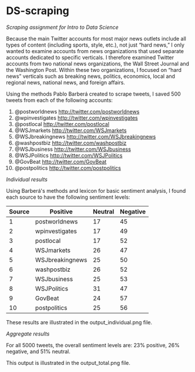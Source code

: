 # DS-scraping
*Scraping assignment for Intro to Data Science*

Because the main Twitter accounts for most major news outlets include all types of
content (including sports, style, etc.), not just “hard news,” I only wanted to examine
accounts from news organizations that used separate accounts dedicated to specific
verticals. I therefore examined Twitter accounts from two national news organizations,
the Wall Street Journal and the Washington Post. Within these two organizations, I
focused on “hard news” verticals such as breaking news, politics, economics, local and
regional news, national news, and foreign affairs.

Using the methods Pablo Barberá created to scrape tweets, I saved 500 tweets from each of
the following accounts:

1. @postworldnews http://twitter.com/postworldnews
2. @wpinvestigates http://twitter.com/wpinvestigates
3. @postlocal http://twitter.com/postlocal
4. @WSJmarkets http://twitter.com/WSJmarkets
5. @WSJbreakingnews http://twitter.com/WSJbreakingnews
6. @washpostbiz http://twitter.com/washpostbiz
7. @WSJbusiness http://twitter.com/WSJbusiness
8. @WSJPolitics http://twitter.com/WSJPolitics
9. @GovBeat http://twitter.com/GovBeat
10. @postpolitics http://twitter.com/postpolitics

*Individual results*

Using Barberá's methods and lexicon for basic sentiment analysis, I found each source to
have the following sentiment levels:

Source | Positive | Neutral | Negative
----- | ----- | ----- | -----
1 | postworldnews | 17 | 45 | 38
2 | wpinvestigates | 17 | 49 | 34
3 | postlocal | 17 | 52 | 31
4 | WSJmarkets | 26 | 47 | 27
5 | WSJbreakingnews | 25 | 50 | 25
6 | washpostbiz | 26 | 52 | 22
7 | WSJbusiness | 25 | 53 | 22
8 | WSJPolitics | 31 | 47 | 22
9 | GovBeat | 24 | 57 | 19
10 | postpolitics | 25 | 56 | 19

These results are illustrated in the output_individual.png file.

*Aggregate results*

For all 5000 tweets, the overall sentiment levels are: 23% positive, 26% negative, and
51% neutral.

This output is illustrated in the output_total.png file.